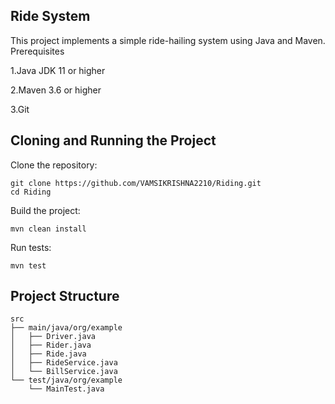 ## Ride System

This project implements a simple ride-hailing system using Java and Maven.
Prerequisites

  1.Java JDK 11 or higher

  2.Maven 3.6 or higher

  3.Git

## Cloning and Running the Project

Clone the repository:
```
git clone https://github.com/VAMSIKRISHNA2210/Riding.git
cd Riding
```
Build the project:
```
mvn clean install
```
Run tests:
```
mvn test
```
## Project Structure
```
src
├── main/java/org/example
│   ├── Driver.java
│   ├── Rider.java
│   ├── Ride.java
│   ├── RideService.java
│   └── BillService.java
└── test/java/org/example
    └── MainTest.java
```
